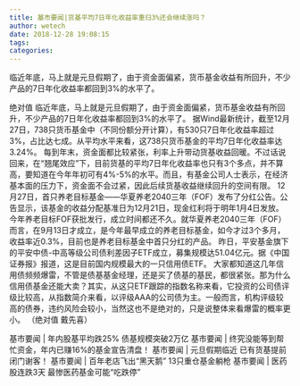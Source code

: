 ```yaml
---
title: 基市要闻|货基平均7日年化收益率重归3%还会继续涨吗？
author: wetech
date: 2018-12-28 19:08:15
tags: 
categories: 
---
```

临近年底，马上就是元旦假期了，由于资金面偏紧，货币基金收益有所回升，不少产品的7日年化收益率都回到3%的水平了。
<!-- more -->
绝对值
临近年底，马上就是元旦假期了，由于资金面偏紧，货币基金收益有所回升，不少产品的7日年化收益率都回到3%的水平了。
据Wind最新统计，截至12月27日，738只货币基金中（不同份额分开计算），有530只7日年化收益率超过3%，占比达七成。从平均水平来看，这738只货币基金的平均7日年化收益率达3.24%。
每到年末，资金面都比较紧张，利率上升带动货基收益回暖。不过话说回来，在“翘尾效应”下，目前货基的平均7日年化收益率也只有3个多点，并不算高，要知道在今年年初可有4%-5%的水平。而且，有基金公司人士表示，在经济基本面的压力下，资金面不会过紧，因此后续货基收益继续回升的空间有限。
12月27日，首只养老目标基金——华夏养老2040三年（FOF）发布了分红公告。公告显示，该基金的收益分配基准日为12月21日，现金红利将于明年1月4日发放。
今年养老目标FOF获批发行，成立时间都还不久。就华夏养老2040三年（FOF）而言，在9月13日才成立，是今年最早成立的养老目标基金，如今才过3个多月，收益率近0.3%，目前也是养老目标基金中首只分红的产品。
昨日，平安基金旗下的平安中债-中高等级公司债利差因子ETF成立，募集规模达51.04亿元。据《中国证券报》报道，这是目前国内规模最大的一只信用债ETF。
大家都知道这几年信用债频频爆雷，不管是债基基金经理，还是买了债基的基民，都很紧张。那为什么信用债基金还能大卖？其实，从这只ETF跟踪的指数名称来看，它投资的公司债评级比较高，从指数简介来看，以评级AAA的公司债为主。一般而言，机构评级较高的债券，违约风险会较小，当然这也不是绝对的，只是说整体来看爆雷的概率更小。
（绝对值 戴先喜）
 
 
基市要闻 | 年内股基平均跌25% 债基规模突破2万亿
基市要闻 | 终究没能等到帮忙资金，年内已赚16%的基金宣告清盘！
基市要闻 | 元旦假期临近 已有货基提前闭门谢客！
基市要闻 | 百年老店飞出“黑天鹅” 13只重仓基金躺枪
基市要闻 | 医药股连跌3天 最惨医药基金可能“吃跌停”
